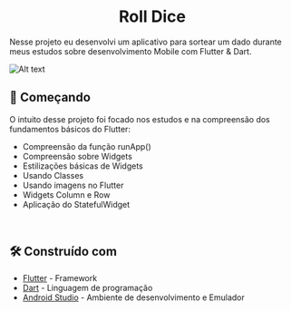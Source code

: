 <h1 align="center">Roll Dice</h1>

Nesse projeto eu desenvolvi um aplicativo para sortear um dado durante meus estudos sobre desenvolvimento Mobile com Flutter & Dart.

![Alt text](../assetsScreens/Sem%20t%C3%ADtulo.png)

## 🚀 Começando

O intuito desse projeto foi focado nos estudos e na compreensão dos fundamentos básicos do Flutter:

<ul>
  <li>Compreensão da função runApp()</li>
  <li>Compreensão sobre Widgets</li>
  <li>Estilizações básicas de Widgets</li>
  <li>Usando Classes</li>
  <li>Usando imagens no Flutter</li>
  <li>Widgets Column e Row</li>
  <li>Aplicação do StatefulWidget</li>
</ul>

<br/>

## 🛠️ Construído com

* [Flutter](https://flutter.dev/) - Framework
* [Dart](https://dart.dev) - Linguagem de programação
* [Android Studio](https://developer.android.com/studio?gclid=CjwKCAjwuqiiBhBtEiwATgvixBAirq1H4W0KCvEgujtfr2vMhfs42lGVPIFs2PhnON0ELj5sNhO1LhoCCO8QAvD_BwE&gclsrc=aw.ds) - Ambiente de desenvolvimento e Emulador
